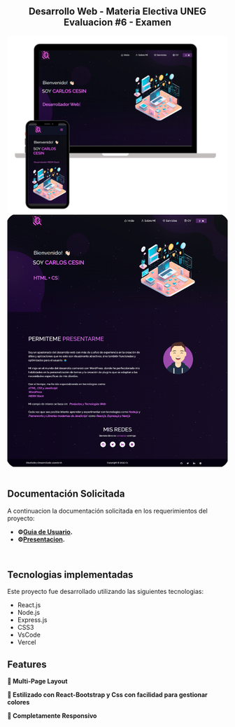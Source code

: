 <h2 align="center">
  Desarrollo Web - Materia Electiva UNEG
  <br/>
  Evaluacion #6 - Examen
</h2>
<div align="center">
  <img alt="Demo" src="./Images/readme-img1.png" />
  <br/>
  <img alt="Demo" src="./Images/Web_Preview.png" />
</div>

<br/>

## Documentación Solicitada
A continuacion la documentación solicitada en los requerimientos del proyecto: 

- **⚙️[Guia de Usuario](https://github.com/Ccesin/ReactTest/blob/main/Guia-de-Usuario.md).**
- **⚙️[Presentacion](https://github.com/Ccesin/ReactTest/blob/main/Presentacion.md).**

<br/>

## Tecnologias implementadas

Este proyecto fue desarrollado utilizando las siguientes tecnologias:

- React.js
- Node.js
- Express.js
- CSS3
- VsCode
- Vercel

## Features

**📖 Multi-Page Layout**

**🎨 Estilizado con React-Bootstrap y Css con facilidad para gestionar colores**

**📱 Completamente Responsivo**
